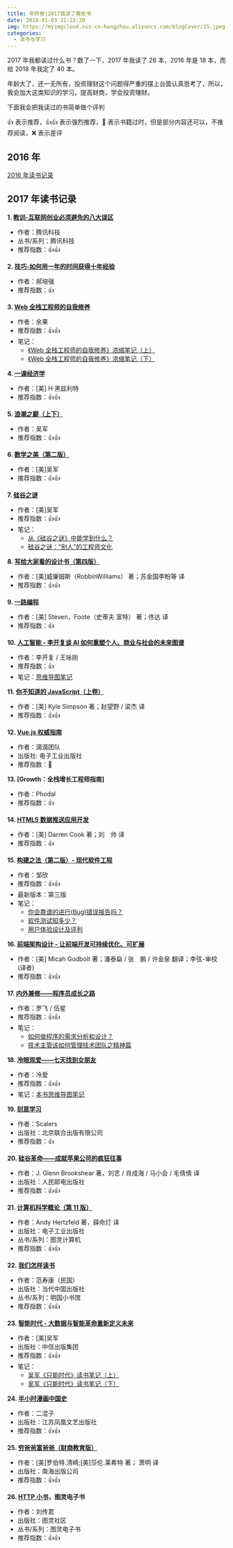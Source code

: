 ```yaml
---
title: 年终卷|2017我读了哪些书
date: 2018-01-03 21:22:20
img: https://myimgcloud.oss-cn-hangzhou.aliyuncs.com/blogCover/15.jpeg
categories:
  - 读书与学习
---
```


2017 年我都读过什么书？数了一下，2017 年我读了 26 本，2016 年是 18 本，而给 2018 年我定了 40 本。

<!-- more -->

年龄大了，还一无所有，投资理财这个问题得严重的摆上台面认真思考了，所以，我会加大这类知识的学习，提高财商，学会投资理财。

下面我会把我读过的书简单做个评判

👍 表示推荐，👍👍 表示强烈推荐，🚫 表示书籍过时，但是部分内容还可以，不推荐阅读，❌ 表示差评

## 2016 年

[2016 年读书记录](https://github.com/dunizb/reading-list/blob/master/2016.md)

## 2017 年读书记录

**1. [教训-互联网创业必须避免的八大误区](https://book.douban.com/subject/25932067/)**

- 作者：腾讯科技
- 丛书/系列：腾讯科技
- 推荐指数：👍👍

**2. [技巧-如何用一年的时间获得十年经验](https://book.douban.com/subject/26874593/)**

- 作者：郝培强
- 推荐指数：👍

**3. [Web 全栈工程师的自我修养](https://book.douban.com/subject/26598045/)**

- 作者：余果
- 推荐指数：👍👍
- 笔记：
  - [《Web 全栈工程师的自我修养》浓缩笔记（上）](https://segmentfault.com/a/1190000008921805)
  - [《Web 全栈工程师的自我修养》浓缩笔记（下）](https://segmentfault.com/a/1190000010128001)

**4. [一课经济学](https://book.douban.com/subject/26374036/)**

- 作者：[美] H·黑兹利特
- 推荐指数：👍👍

**5. [浪潮之巅（上下）](https://book.douban.com/subject/6709783/)**

- 作者：吴军
- 推荐指数：👍👍

**6. [数学之美（第二版）](https://book.douban.com/subject/26163454/)**

- 作者：[美]吴军
- 推荐指数：👍👍

**7. [硅谷之谜](https://book.douban.com/subject/26665230/)**

- 作者：[美]吴军
- 推荐指数：👍👍
- 笔记：
  - [从《硅谷之谜》中能学到什么？](https://mp.weixin.qq.com/s?__biz=MzI0MDIwNTQ1Mg==&mid=2676491815&idx=1&sn=1d4390218ae24cba422452febf472c55&chksm=f362cdc4c41544d2d0264048c61fc850755a8dd33c73e276354cc204ba6e0e22e67f7b655119&mpshare=1&scene=23&srcid=09090bJmSilQi56ElDx9Ubuz#rd)
  - [硅谷之谜：“别人”的工程师文化](https://mp.weixin.qq.com/s?__biz=MzI0MDIwNTQ1Mg==&mid=2676491810&idx=1&sn=cc0c4b40028865b668e03582ca1ea303&chksm=f362cdc1c41544d7439777a05ef7e894b1ab48dfae0dd23c316e3f36da86e9c14d33b29ab875&mpshare=1&scene=23&srcid=0909S4p5JS7AqAY9AoCqtaqr#rd)

**8. [写给大家看的设计书（第四版）](https://book.douban.com/subject/26657933/)**

- 作者：[美]威廉姆斯（RobbinWilliams） 著；苏金国李盼等 译
- 推荐指数：👍👍

**9. [一路编程](https://book.douban.com/subject/26937425/)**

- 作者：[美] Steven，Foote（史蒂夫 富特） 著；佟达 译
- 推荐指数：👍

**10. [人工智能 - 李开复谈 AI 如何重塑个人、商业与社会的未来图谱](https://book.douban.com/subject/27015112/)**

- 作者：李开复 / 王咏刚
- 推荐指数：👍
- 笔记：[思维导图笔记](https://mubu.com/doc/1LV3b9af-h)

**11. [你不知道的 JavaScript（上卷）](https://book.douban.com/subject/26351021/)**

- 作者：[美] Kyle Simpson 著；赵望野 / 梁杰 译
- 推荐指数：👍👍

**12. [Vue.js 权威指南](https://book.douban.com/subject/26869340/)**

- 作者：滴滴团队
- 出版社: 电子工业出版社
- 推荐指数：🚫

**13. [Growth：全栈增长工程师指南]**

- 作者：Phodal
- 推荐指数：👍

**14. [HTML5 数据推送应用开发](https://book.douban.com/subject/26148767/)**

- 作者：[美] Darren Cook 著；刘　帅 译
- 推荐指数：👍

**15. [构建之法（第二版）- 现代软件工程](https://book.douban.com/subject/27069503/)**

- 作者：邹欣
- 推荐指数：👍👍
- 最新版本：第三版
- 笔记：
  - [你会靠谱的进行(Bug)错误报告吗？](https://mp.weixin.qq.com/s?__biz=MzI0MDIwNTQ1Mg==&mid=2676491858&idx=1&sn=ccdc814a04b5a38a137843ad1b0cb5c7&chksm=f362cdb1c41544a7a8329d5879ab0fc13c79c70913ffdf22f24dca9c05717297b8ca1aff2d5b&mpshare=1&scene=23&srcid=0909Lp8s2oybYqO9yyjpFRr3#rd)
  - [软件测试知多少？](https://mp.weixin.qq.com/s?__biz=MzI0MDIwNTQ1Mg==&mid=2676491864&idx=1&sn=e1a582f307dbbbefd021635bcc255822&chksm=f362cdbbc41544add36d2672070d1b22ab008ea4f936bc4ec6bab798b9b8529ae66149839b41&mpshare=1&scene=23&srcid=0909dCMnXP6HtWtNyTaUbZO8#rd)
  - [用户体验设计及评判](https://mp.weixin.qq.com/s?__biz=MzI0MDIwNTQ1Mg==&mid=2676491878&idx=1&sn=5fa2df13095bcf0ad0a630c8be0376db&chksm=f362cd85c415449368d975aecd7837d5fda07fe12469b97fc941e3a5f86c3d536a45f72f7006&mpshare=1&scene=23&srcid=0909bp6nnLYPBHPRV6gJkRBd#rd)

**16. [前端架构设计 - 让前端开发可持续优化、可扩展](https://book.douban.com/subject/27019706/)**

- 作者：[美] Micah Godbolt 著；潘泰燊 / 张　鹏 / 许金泉 翻译；李弦-审校 (译者)
- 推荐指数：👍👍

**17. [内外兼修——程序员成长之路](https://book.douban.com/subject/26889631/)**

- 作者：罗飞 / 伍星
- 推荐指数：👍👍
- 笔记：
  - [如何做程序的需求分析和设计？](https://mp.weixin.qq.com/s?__biz=MzI0MDIwNTQ1Mg==&mid=2676491911&idx=1&sn=0e52080a349582d4c2c2e5b2dd426d1f&chksm=f362cd64c415447208bf89307de8d2684e98f7b41613bd963fa48817a0fe427b3e878c0ae30d&mpshare=1&scene=23&srcid=0909YYJ3q1wizax0QALeBCdC#rd)
  - [技术主管该如何管理技术团队之精神篇](http://34585f3f.wiz03.com/share/s/0Qm5Y_0RRQtc2F-3Zy2piy1K08ac0g05nQ1-2m0Wne15kqCl)

**18. [冷眼观爱——七天找到女朋友](https://book.douban.com/subject/26760391/)**

- 作者：冷爱
- 推荐指数：👍👍
- 笔记：[本书思维导图笔记](https://mubu.com/doc/1wVpfEaG_h)

**19. [刻意学习](https://book.douban.com/subject/27071913/)**

- 作者：Scalers
- 出版社：北京联合出版有限公司
- 推荐指数：👍

**20. [硅谷革命——成就苹果公司的疯狂往事](https://book.douban.com/subject/27124848/)**

- 作者：J. Glenn Brookshear 著，刘艺 / 肖成海 / 马小会 / 毛倩倩 译
- 出版社：人民邮电出版社
- 推荐指数：👍👍

**21. [计算机科学概论（第 11 版）](https://book.douban.com/subject/6862061/)**

- 作者：Andy Hertzfeld 著，薛命灯 译
- 出版社：电子工业出版社
- 丛书/系列：图灵计算机
- 推荐指数：👍👍

**22. [我们怎样读书](https://book.douban.com/subject/25828086/)**

- 作者：范寿康（民国）
- 出版社：当代中国出版社
- 丛书/系列：明国小书馆
- 推荐指数：👍👍

**23. [智能时代 - 大数据与智能革命重新定义未来](https://book.douban.com/subject/26838557/)**

- 作者：[美]吴军
- 出版社：中信出版集团
- 推荐指数：👍👍
- 笔记：
  - [吴军《只能时代》读书笔记（上）](http://dunizb.com/2017/10/09/intelligent-age-reading-notes-1/)
  - [吴军《只能时代》读书笔记（下）](http://dunizb.com/2017/10/13/intelligent-age-reading-notes-2/)

**24. [半小时漫画中国史](https://book.douban.com/subject/27003014/)**

- 作者：二混子
- 出版社：江苏凤凰文艺出版社
- 推荐指数：👍👍

**25. [穷爸爸富爸爸（财商教育版）](https://book.douban.com/subject/6438293/)**

- 作者：[美]罗伯特.清崎;[美]莎伦.莱希特 著； 萧明 译
- 出版社：南海出版公司
- 推荐指数：👍👍

**26. [HTTP 小书](//www.ituring.com.cn/book/1791)，图灵电子书**

- 作者：刘传君
- 出版社：图灵社区
- 丛书/系列：图灵电子书
- 推荐指数：👍👍
